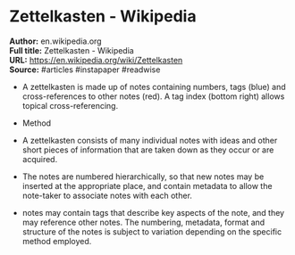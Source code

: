 # Zettelkasten - Wikipedia

**Author:** en.wikipedia.org  
**Full title:** Zettelkasten - Wikipedia  
**URL:** https://en.wikipedia.org/wiki/Zettelkasten  
**Source:** #articles #instapaper #readwise

- A zettelkasten is made up of notes containing numbers, tags (blue) and cross-references to other notes (red). A tag index (bottom right) allows topical cross-referencing. 
   
- Method 
   
- A zettelkasten consists of many individual notes with ideas and other short pieces of information that are taken down as they occur or are acquired. 
   
- The notes are numbered hierarchically, so that new notes may be inserted at the appropriate place, and contain metadata to allow the note-taker to associate notes with each other. 
   
- notes may contain tags that describe key aspects of the note, and they may reference other notes. The numbering, metadata, format and structure of the notes is subject to variation depending on the specific method employed. 
   
